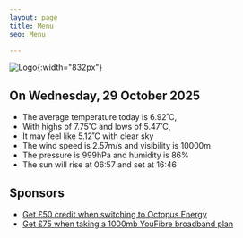 ```yaml
---
layout: page
title: Menu
seo: Menu

---
```


![Logo](/images/logo.jpg){:width="832px"}

<!-- weather_marker starts -->
## On Wednesday, 29 October 2025

- The average temperature today is 6.92˚C,
- With highs of 7.75˚C and lows of 5.47˚C,
- It may feel like 5.12˚C with clear sky
- The wind speed is 2.57m/s and visibility is 10000m
- The pressure is 999hPa and humidity is 86%
- The sun will rise at 06:57 and set at 16:46

<!-- weather_marker ends -->

## Sponsors

- [Get £50 credit when switching to Octopus Energy](https://bit.ly/3oD1nnS)
- [Get £75 when taking a 1000mb YouFibre broadband plan](https://aklam.io/91zWhU?)
